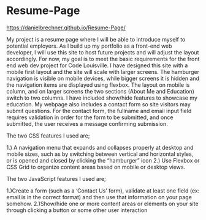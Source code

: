 # Resume-Page
https://danielbrechner.github.io/Resume-Page/

My project is a resume page where I will be able to introduce myself to potential employers. As I build up my portfolio as a front-end web developer, I will use this site to host future projects and will adjust the layout accordingly. For now, my goal is to meet the basic requirements for the front end web dev project for Code Louisville. I have designed this site with a mobile first layout and the site will scale with larger screens. The hamburger navigation is visible on mobile devices, while bigger screens it is hidden and the navigation items are displayed using flexbox. The layout on mobile is column, and on larger screens the two sections (About Me and Education) switch to two columns. I have included show/hide features to showcase my education. My webpage also includes a contact form so site visitors may submit questions. For the contact form, the fullname and email input field requires validation in order for the form to be submitted, and once submitted, the user receives a message confirming submission.

The two CSS features I used are;

1.) A navigation menu that expands and collapses properly at desktop and mobile sizes, such as by switching between vertical and horizontal styles, or is opened and closed by clicking the “hamburger” icon
2.) Use Flexbox or CSS Grid to organize content areas based on mobile or desktop views. 

The two JavaScript features I used are;

1.)Create a form (such as a ‘Contact Us’ form), validate at least one field (ex: email is in the correct format) and then use that information on your page somehow.
2.)Show/hide one or more content areas or elements on your site through clicking a button or some other user interaction 
